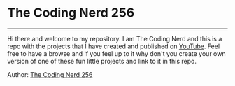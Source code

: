 # The Coding Nerd 256
---------------------

Hi there and welcome to my repository.  I am The Coding Nerd and this is a repo
with the projects that I have created and published on
[YouTube](https://www.youtube.com/channel/UCxaQYymOsoBbjQyDU7sFKQQ).  Feel free
to have a browse and if you feel up to it why don't you create your own version
of one of these fun little projects and link to it in this repo.

Author: [The Coding Nerd 256](mailto:thecodingnerd256@gmail.com)
